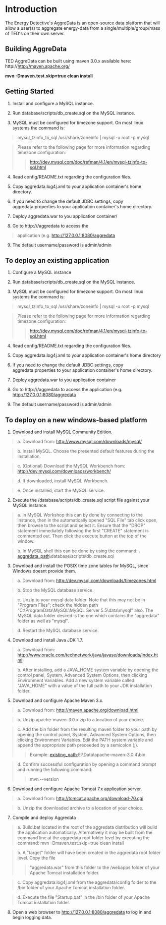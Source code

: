 # Introduction #

The Energy Detective's AggreData is an open-source data platform that will allow a user(s) to aggregate energy-data from a single/multiple/group/mass of TED's on their own server.

## Building AggreData ##

TED AggreData can be built using maven 3.0.x available here: http://http://maven.apache.org/

**mvn -Dmaven.test.skip=true clean install**

## Getting Started ##

1. Install and configure a MySQL instance.

2. Run database/scripts/db\_create.sql on the MySQL instance.

3. MySQL must be configured for timezone support. On most linux systems the command is:
> mysql\_tzinfo\_to\_sql /usr/share/zoneinfo | mysql -u root -p mysql

> Please refer to the following page for more information regarding timezone configuration:
> > http://dev.mysql.com/doc/refman/4.1/en/mysql-tzinfo-to-sql.html


4. Read config/README.txt regarding the configuration files.

5. Copy aggredata.log4j.xml to your application container's home directory.

6. If you need to change the default JDBC settings, copy aggredata.properties to your application container's home directory.

7. Deploy aggredata.war to you application container/

8. Go to http://<container ip address>/aggredata to access the

> application (e.g. http://127.0.0.1:8080/aggredata

9. The default username/password is admin/admin

## To deploy an existing application ##

1. Configure a MySQL instance

2. Run database/scripts/db\_create.sql on the MySQL instance.

3. MySQL must be configured for timezone support. On most linux systems the command is:
> mysql\_tzinfo\_to\_sql /usr/share/zoneinfo | mysql -u root -p mysql

> Please refer to the following page for more information regarding timezone configuration:
> > http://dev.mysql.com/doc/refman/4.1/en/mysql-tzinfo-to-sql.html

4. Read config/README.txt regarding the configuration files.

5. Copy aggredata.log4j.xml to your application container's home directory

6. If you need to change the default JDBC settings, copy aggredata.properties to your application container's home directory.

7. Deploy aggredata.war to you application container

8. Go to http://<container ip address>/aggredata to access the application (e.g. http://127.0.0.1:8080/aggredata

9. The default username/password is admin/admin

## To deploy on a new windows-based platform ##

1.  Download and install MySQL Community Edition.


> a.  Download from:  http://www.mysql.com/downloads/mysql/

> b.  Install MySQL.  Choose the presented default features during the installation.

> c.  (Optional) Download the MySQL Workbench from:  http://dev.mysql.com/downloads/workbench/

> d.  If downloaded, install MySQL Workbench.

> e.  Once installed, start the MySQL service.

2.  Execute the /database/scripts/db\_create.sql script file against your MySQL instance.

> a.  In MySQL Workshop this can by done by connecting to the instance, then in the automatically opened "SQL File" tab click open, then browse to the script and select it. Ensure that the "DROP" statement immediately following the first "CREATE" statement is commented out.  Then click the execute button at the top of the window.

> b.  In MySQL shell this can be done by using the command:  \. [aggredata\_path](aggredata_path.md)\database\scripts\db\_create.sql

3.  Download and install the POSIX time zone tables for MySQL, since Windows doesnt provide them.

> a.  Download from:  http://dev.mysql.com/downloads/timezones.html

> b.  Stop the MySQL database service.

> c.  Unzip to your mysql data folder.  Note that this may not be in "Program Files"; check the hidden path "C:\ProgramData\MySQL\MySQL Server 5.5\data\mysql" also.  The MySQL data folder desired is the one which contains the "aggredata" folder as well as "mysql".

> d.  Restart the MySQL database service.

4.  Download and install Java JDK 1.7.

> a.  Download from:  http://www.oracle.com/technetwork/java/javase/downloads/index.html

> b.  After installing, add a JAVA\_HOME system variable by opening the control panel, System, Advanced System Options, then clicking Environment Variables.  Add a new system variable called "JAVA\_HOME" with a value of the full path to your JDK installation folder.

5.  Download and configure Apache Maven 3.x.

> a.  Download from:  http://maven.apache.org/download.html

> b.  Unzip apache-maven-3.0.x.zip to a location of your choice.

> c.  Add the bin folder from the resulting maven folder to your path by opening the control panel, System, Advanced System Options, then clicking Environment Variables.  Edit the PATH system variable and append the appropriate path preceeded by a semicolon (;).
> > Example:  [existing\_path](existing_path.md);E:\Data\apache-maven-3.0.4\bin


> d.  Confirm successful configuration by opening a command prompt and running the following command:
> > mvn --version

6.  Download and configure Apache Tomcat 7.x application server.


> a.  Download from:  http://tomcat.apache.org/download-70.cgi

> b.  Unzip the downloaded archive to a location of your choice.

7.  Compile and deploy Aggredata

> a.  Build.bat located in the root of the aggredata distribution will build the application automatically. Alternatively it may be built from the command line at the aggredata root folder level by executing the command:  mvn -Dmaven.test.skip=true clean install

> b.  A "target" folder will have been created in the aggredata root folder level.  Copy the file
> > "aggredata.war" from this folder to the /webapps folder of your Apache Tomcat installation folder.


> c.  Copy aggredata.log4j.xml from the aggredata/config folder to the /bin folder of your Apache Tomcat installation folder.

> d.  Execute the file "Startup.bat" in the /bin folder of your Apache Tomcat installation folder.

8.  Open a web browser to http://127.0.0.1:8080/aggredata to log in and begin logging data.